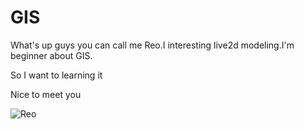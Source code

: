 # GIS

What's up guys you can call me Reo.I interesting live2d modeling.I'm beginner about GIS.

So I want to learning it

Nice to meet you

![Reo](https://github.com/Reo-Ogawa/GIS/issues/1#issue-2282174389)

